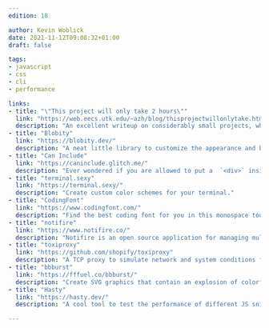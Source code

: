 ```yaml
---
edition: 18

author: Kevin Woblick
date: 2021-11-12T09:08:32+01:00
draft: false

tags:
- javascript
- css
- cli
- performance

links:
- title: "\"This project will only take 2 hours\""
  link: "https://web.eecs.utk.edu/~azh/blog/thisprojectwillonlytake.html"
  description: "An excellent writeup on considerably small projects, which turn out to be quite complex."
- title: "Blobity"
  link: "https://blobity.dev/"
  description: "A neat little library to customize the appearance and behavior of cursors on a website."
- title: "Can Include"
  link: "https://caninclude.glitch.me/"
  description: "Ever wondered if you are allowed to put a  `<div>` inside `<a>` tags? Can Include will tell you."
- title: "terminal.sexy"
  link: "https://terminal.sexy/"
  description: "Create custom color schemes for your terminal."
- title: "CodingFont"
  link: "https://www.codingfont.com/"
  description: "Find the best coding font for you in this monospace tournament."
- title: "notifire"
  link: "https://www.notifire.co/"
  description: "Notifire is an open source application for managing multi-channel notifications with a single API."
- title: "toxiproxy"
  link: "https://github.com/shopify/toxiproxy"
  description: "A TCP proxy to simulate network and system conditions for chaos and resiliency testing."
- title: "bbburst"
  link: "https://fffuel.co/bbburst/"
  description: "Create SVG graphics that contain an explosion of colorful shapes."
- title: "Hasty"
  link: "https://hasty.dev/"
  description: "A cool tool to test the performance of different JS snippets against a dataset."

---
```

